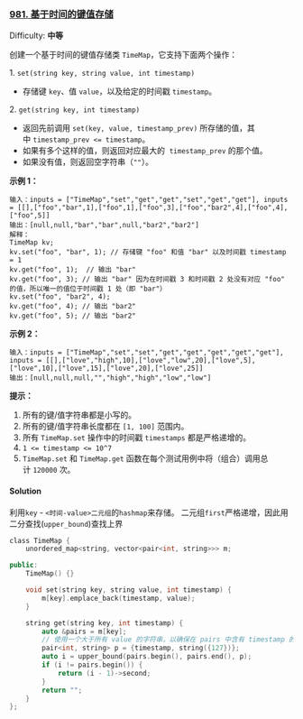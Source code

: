### [981\. 基于时间的键值存储](https://leetcode-cn.com/problems/time-based-key-value-store/)

Difficulty: **中等**


创建一个基于时间的键值存储类 `TimeMap`，它支持下面两个操作：

1\. `set(string key, string value, int timestamp)`

*   存储键 `key`、值 `value`，以及给定的时间戳 `timestamp`。

2\. `get(string key, int timestamp)`

*   返回先前调用 `set(key, value, timestamp_prev)` 所存储的值，其中 `timestamp_prev <= timestamp`。
*   如果有多个这样的值，则返回对应最大的  `timestamp_prev` 的那个值。
*   如果没有值，则返回空字符串（`""`）。

**示例 1：**

```
输入：inputs = ["TimeMap","set","get","get","set","get","get"], inputs = [[],["foo","bar",1],["foo",1],["foo",3],["foo","bar2",4],["foo",4],["foo",5]]
输出：[null,null,"bar","bar",null,"bar2","bar2"]
解释：  
TimeMap kv;   
kv.set("foo", "bar", 1); // 存储键 "foo" 和值 "bar" 以及时间戳 timestamp = 1   
kv.get("foo", 1);  // 输出 "bar"   
kv.get("foo", 3); // 输出 "bar" 因为在时间戳 3 和时间戳 2 处没有对应 "foo" 的值，所以唯一的值位于时间戳 1 处（即 "bar"）   
kv.set("foo", "bar2", 4);   
kv.get("foo", 4); // 输出 "bar2"   
kv.get("foo", 5); // 输出 "bar2"   

```

**示例 2：**

```
输入：inputs = ["TimeMap","set","set","get","get","get","get","get"], inputs = [[],["love","high",10],["love","low",20],["love",5],["love",10],["love",15],["love",20],["love",25]]
输出：[null,null,null,"","high","high","low","low"]
```

**提示：**

1.  所有的键/值字符串都是小写的。
2.  所有的键/值字符串长度都在 `[1, 100]` 范围内。
3.  所有 `TimeMap.set` 操作中的时间戳 `timestamps` 都是严格递增的。
4.  `1 <= timestamp <= 10^7`
5.  `TimeMap.set` 和 `TimeMap.get` 函数在每个测试用例中将（组合）调用总计 `120000` 次。


#### Solution

利用`key` - `<时间-value>二元组`的`hashmap`来存储。
二元组`first`严格递增，因此用二分查找(`upper_bound`)查找上界

```cpp
​class TimeMap {
    unordered_map<string, vector<pair<int, string>>> m;

public:
    TimeMap() {}

    void set(string key, string value, int timestamp) {
        m[key].emplace_back(timestamp, value);
    }

    string get(string key, int timestamp) {
        auto &pairs = m[key];
        // 使用一个大于所有 value 的字符串，以确保在 pairs 中含有 timestamp 的情况下也返回大于 timestamp 的位置
        pair<int, string> p = {timestamp, string({127})};
        auto i = upper_bound(pairs.begin(), pairs.end(), p);
        if (i != pairs.begin()) {
            return (i - 1)->second;
        }
        return "";
    }
};
```